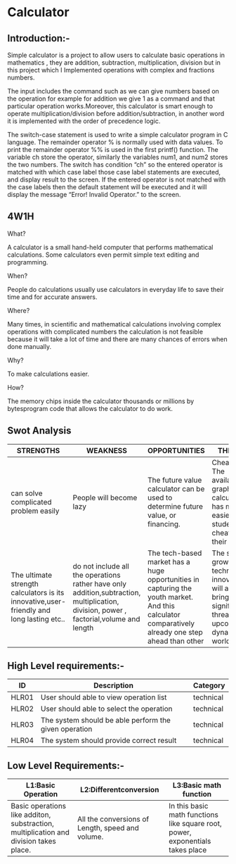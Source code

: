 # Calculator  

## Introduction:-   
Simple calculator is a project to allow users to calculate basic operations in mathematics , they are addition, subtraction, multiplication, division but in this project which I Implemented operations with complex and fractions numbers. 

The input includes the command such as we can give numbers based on the operation for example for addition we give 1 as a command and that particular operation works.Moreover, this calculator is smart enough to operate multiplication/division before addition/subtraction, in another word it is implemented with the
order of precedence logic.    


The switch-case statement is used to write a simple calculator program in C language. The remainder operator % is normally used with data values. To print the remainder
operator %% is used in the first printf() function. The variable ch store the operator, similarly the variables num1, and num2 stores the two
numbers. The switch has condition “ch” so the entered operator is matched with which case label those case label statements are executed, and display result to the screen. If the entered operator is not matched with the case labels then the default statement will be executed and it will display the message “Error! Invalid Operator.” to the screen.  

## 4W1H
What?

 A calculator is a small hand-held computer that performs mathematical calculations. Some calculators even permit simple text editing and programming.
 
When?

 People do calculations usually use calculators in everyday life to save their time and for accurate answers.
 
Where?

Many times, in scientific and mathematical calculations involving complex operations with complicated numbers the calculation is not feasible because it will take a lot of time and there are many chances of errors when done manually.

Why?

To make calculations easier.

How?

The memory chips inside the calculator thousands or millions by bytesprogram code that allows the calculator to do work.



## Swot Analysis
| STRENGTHS | WEAKNESS | OPPORTUNITIES | THREATS |
| ---- | ---- | ---- | ---- |
| can solve complicated problem easily | People will become lazy | The future value calculator can be used to determine future value, or financing. | Cheating. The availability of graphic calculators has made it easier for students to cheat during their tests. |
| The ultimate strength calculators is its innovative,user-friendly and long lasting etc.. | do not include all the operations rather have only addition,subtraction, multiplication, division, power , factorial,volume and length | The tech-based market has a huge opportunities in capturing the youth market. And this calculator comparatively already one step ahead than other | The slower growth in technological innovation will also bring a significant threat in the upcoming dynamic world. |


## High Level requirements:-
| ID | Description | Category |
| ---- | ---- | ---- | 
| HLR01 | User should able to view operation list | technical |
| HLR02 | User should able to select the operation | technical |
| HLR03 | The system should be able perform the given operation | technical |
| HLR04 | The system should provide correct result | technical |

## Low Level Requirements:-
| L1:Basic Operation | L2:Differentconversion | L3:Basic math function |
| ---- | ---- | ---- |
| Basic operations like additon, substraction, multiplication and division takes place. | All the conversions of Length, speed and volume. | In this basic math functions like square root, power, exponentials takes place |




